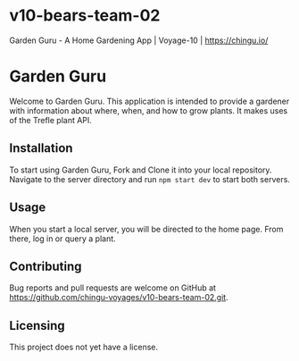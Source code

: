 # v10-bears-team-02
Garden Guru - A Home Gardening App | Voyage-10 | https://chingu.io/

# Garden Guru

Welcome to Garden Guru. This application is intended to provide a gardener with information about where, when, and how to grow plants. It makes uses of the Trefle plant API.

## Installation

To start using Garden Guru, Fork and Clone it into your local repository. Navigate to the server directory and run `npm start dev` to start both servers.

## Usage

When you start a local server, you will be directed to the home page. From there, log in or query a plant.

## Contributing

Bug reports and pull requests are welcome on GitHub at https://github.com/chingu-voyages/v10-bears-team-02.git.

## Licensing

This project does not yet have a license.
